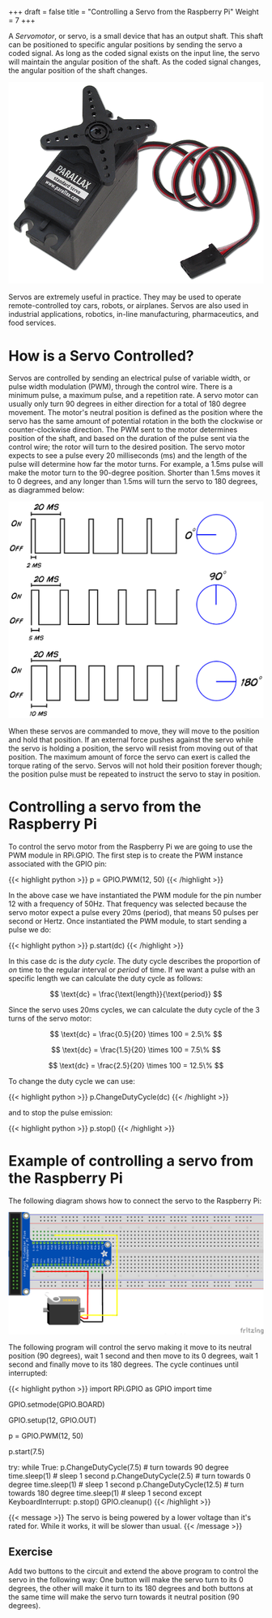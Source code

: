 +++
draft = false
title = "Controlling a Servo from the Raspberry Pi"
Weight = 7
+++

A *Servomotor*, or servo, is a small device that has an output shaft. This shaft can be positioned to specific angular positions by sending the servo a coded signal. As long as the coded signal exists on the input line, the servo will maintain the angular position of the shaft. As the coded signal changes, the angular position of the shaft changes.

![](servo_motor.png)

Servos are extremely useful in practice.  They may be used to operate remote-controlled toy cars, robots, or airplanes.  Servos are also used in industrial applications, robotics, in-line manufacturing, pharmaceutics, and food services.

# How is a Servo Controlled?
Servos are controlled by sending an electrical pulse of variable width, or pulse width modulation (PWM), through the control wire. There is a minimum pulse, a maximum pulse, and a repetition rate. A servo motor can usually only turn 90 degrees in either direction for a total of 180 degree movement. The motor's neutral position is defined as the position where the servo has the same amount of potential rotation in the both the clockwise or counter-clockwise direction. The PWM sent to the motor determines position of the shaft, and based on the duration of the pulse sent via the control wire; the rotor will turn to the desired position. The servo motor expects to see a pulse every 20 milliseconds (ms) and the length of the pulse will determine how far the motor turns. For example, a 1.5ms pulse will make the motor turn to the 90-degree position. Shorter than 1.5ms moves it to 0 degrees, and any longer than 1.5ms will turn the servo to 180 degrees, as diagrammed below:

![PWM control example](Graphs_PWM_web.png "[Backyard Brains [CC BY-SA 3.0]](https://backyardbrains.com/experiments/MuscleSpikerShield_GripperHand)")

When these servos are commanded to move, they will move to the position and hold that position. If an external force pushes against the servo while the servo is holding a position, the servo will resist from moving out of that position. The maximum amount of force the servo can exert is called the torque rating of the servo. Servos will not hold their position forever though; the position pulse must be repeated to instruct the servo to stay in position.

# Controlling a servo from the Raspberry Pi

To control the servo motor from the Raspberry Pi we are going to use the PWM module in RPi.GPIO. The first step is to create the PWM instance associated with the GPIO pin:

{{< highlight python >}}
p = GPIO.PWM(12, 50)
{{< /highlight >}}

In the above case we have instantiated the PWM module for the pin number 12 with a frequency of 50Hz. That frequency was selected because the servo motor expect a pulse every 20ms (period), that means 50 pulses per second or Hertz. Once instantiated the PWM module, to start sending a pulse we do:

{{< highlight python >}}
p.start(dc)
{{< /highlight >}}

In this case dc is the *duty cycle*. The duty cycle describes the proportion of *on* time to the regular interval or *period* of time. If we want a pulse with an specific length we can calculate the duty cycle as follows: 

$$
\text{dc} = \frac{\text{length}}{\text{period}}
$$

Since the servo uses 20ms cycles, we can calculate the duty cycle of the 3 turns of the servo motor:

$$
\text{dc} = \frac{0.5}{20} \times 100 = 2.5\%
$$

$$
\text{dc} = \frac{1.5}{20} \times 100 = 7.5\%
$$

$$
\text{dc} = \frac{2.5}{20} \times 100 = 12.5\%
$$

To change the duty cycle we can use:

{{< highlight python >}}
p.ChangeDutyCycle(dc)
{{< /highlight >}}

and to stop the pulse emission:

{{< highlight python >}}
p.stop()
{{< /highlight >}}

# Example of controlling a servo from the Raspberry Pi
The following diagram shows how to connect the servo to the Raspberry Pi:

![](circuit_servo_breadboard.png)

The following program will control the servo making it move to its neutral position (90 degrees), wait 1 second and then move to its 0 degrees, wait 1 second and finally move to its 180 degrees. The cycle continues until interrupted:

{{< highlight python >}}
import RPi.GPIO as GPIO
import time

GPIO.setmode(GPIO.BOARD)

GPIO.setup(12, GPIO.OUT)

p = GPIO.PWM(12, 50)

p.start(7.5)

try:
    while True:
        p.ChangeDutyCycle(7.5)  # turn towards 90 degree
        time.sleep(1) # sleep 1 second
        p.ChangeDutyCycle(2.5)  # turn towards 0 degree
        time.sleep(1) # sleep 1 second
        p.ChangeDutyCycle(12.5) # turn towards 180 degree
        time.sleep(1) # sleep 1 second 
except KeyboardInterrupt:
    p.stop()
    GPIO.cleanup()
{{< /highlight >}}

{{< message >}}
The servo is being powered by a lower voltage than it's rated for.  While it works, it will be slower than usual.
{{< /message >}}

## Exercise
Add two buttons to the circuit and extend the above program to control the servo in the following way: One button will make the servo turn to its 0 degrees, the other will make it turn to its 180 degrees and both buttons at the same time will make the servo turn towards it neutral position (90 degrees).
